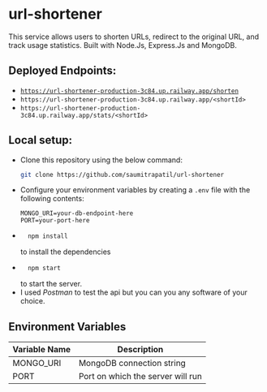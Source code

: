 # url-shortener

This service allows users to shorten URLs, redirect to the original URL, and track usage statistics. Built with Node.Js, Express.Js and MongoDB.

## Deployed Endpoints:
- [`https://url-shortener-production-3c84.up.railway.app/shorten`](https://url-shortener-production-3c84.up.railway.app/shorten)
- `https://url-shortener-production-3c84.up.railway.app/<shortId>`
- `https://url-shortener-production-3c84.up.railway.app/stats/<shortId>`

## Local setup:
- Clone this repository using the below command:
    ```bash
    git clone https://github.com/saumitrapatil/url-shortener
    ```
- Configure your environment variables by creating a `.env` file with the following contents:
    ```
    MONGO_URI=your-db-endpoint-here
    PORT=your-port-here
    ```
- ```bash
    npm install
    ```
    to install the dependencies
- ```bash
    npm start
    ```
    to start the server.
- I used *Postman* to test the api but you can you any software of your choice.

## Environment Variables
|Variable Name|	Description |
|-------------|-------------|
|MONGO_URI    |MongoDB connection string |
|PORT         |Port on which the server will run | 